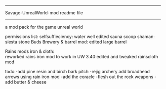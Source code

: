 ***********************************
Savage-UnrealWorld-mod readme file
***********************************
a mod pack for the game unreal world

permissions list:
selfsuffieciency:
	water well
	edited sauna scoop
shaman:
	siesta stone
Buds Brewery & barrel mod:
	edited large barrel
	
Rains mods iron & cloth:	
	reworked rains iron mod to work in UW 3.40
	edited and tweaked rainscloth mod 	

todo
-add pine resin and birch bark pitch
-rejig archery add broadhead arrows using rain iron mod
-add the coracle
-flesh out the rock weapons
-add butter & cheese
